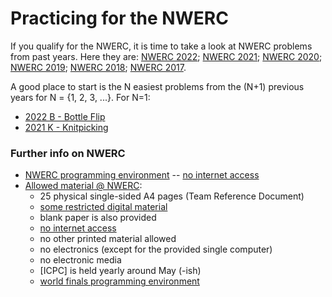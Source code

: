 Practicing for the NWERC
========================

If you qualify for the NWERC,
it is time to take a look at NWERC problems from past years.
Here they are:
[NWERC 2022];
[NWERC 2021];
[NWERC 2020];
[NWERC 2019];
[NWERC 2018];
[NWERC 2017].

A good place to start is the N easiest problems from the (N+1) previous years for N = {1, 2, 3, ...}.  For N=1:

* [2022 B - Bottle Flip](https://open.kattis.com/problems/bottleflip)
* [2021 K - Knitpicking](https://open.kattis.com/problems/knitpicking)

[NWERC 2022]: https://open.kattis.com/problem-sources/Northwestern%20Europe%20Regional%20Contest%20(NWERC)%202022?order=difficulty_data
[NWERC 2021]: https://open.kattis.com/problem-sources/Northwestern%20Europe%20Regional%20Contest%20(NWERC)%202021?order=difficulty_data
[NWERC 2020]: https://open.kattis.com/problem-sources/Northwestern%20Europe%20Regional%20Contest%20(NWERC)%202020?order=difficulty_data
[NWERC 2019]: https://open.kattis.com/problem-sources/Northwestern%20Europe%20Regional%20Contest%20(NWERC)%202019?order=difficulty_data
[NWERC 2018]: https://open.kattis.com/problem-sources/Northwestern%20Europe%20Regional%20Contest%20(NWERC)%202018?order=difficulty_data
[NWERC 2017]: https://open.kattis.com/problem-sources/Northwestern%20Europe%20Regional%20Contest%20(NWERC)%202017?order=difficulty_data


### Further info on NWERC

* [NWERC programming environment] -- [no internet access]
* [Allowed material @ NWERC]:
    - 25 physical single-sided A4 pages (Team Reference Document)
    - [some restricted digital material]
    - blank paper is also provided
    - [no internet access]
    - no other printed material allowed
    - no electronics (except for the provided single computer)
    - no electronic media
    - [ICPC] is held yearly around May (-ish)
    - [world finals programming environment]

[world finals programming environment]: https://docs.icpc.global/worldfinals-programming-environment/
[NWERC programming environment]: https://2022.nwerc.eu/systems/
[no internet access]:       https://2022.nwerc.eu/rules/#contest-materials
[Allowed material @ NWERC]: https://2022.nwerc.eu/rules/#contest-materials
[some restricted digital material]: https://2022.nwerc.eu/systems#documentation--specification--reference-material
